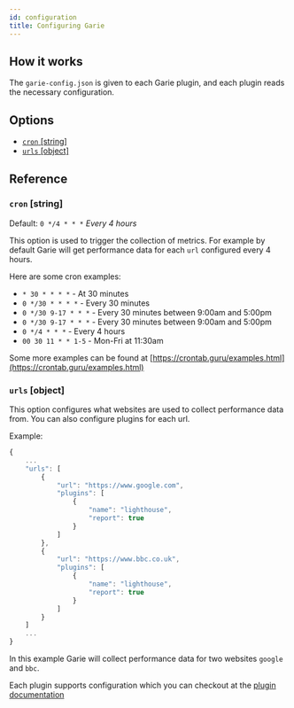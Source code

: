 ```yaml
---
id: configuration
title: Configuring Garie
---
```


## How it works

The `garie-config.json` is given to each Garie plugin, and each plugin reads the necessary configuration.

## Options

- [`cron` [string]](#cron-string)
- [`urls` [object]](#urls-object)

## Reference

### `cron` [string]

Default: `0 */4 * * *` _Every 4 hours_

This option is used to trigger the collection of metrics. For example by default Garie will get performance data for each `url` configured every 4 hours.

Here are some cron examples:

- `* 30 * * * *` - At 30 minutes
- `0 */30 * * * *` - Every 30 minutes
- `0 */30 9-17 * * *` - Every 30 minutes between 9:00am and 5:00pm
- `0 */30 9-17 * * *` - Every 30 minutes between 9:00am and 5:00pm
- `0 */4 * * *` - Every 4 hours
- `00 30 11 * * 1-5` - Mon-Fri at 11:30am

Some more examples can be found at [https://crontab.guru/examples.html](https://crontab.guru/examples.html)

### `urls` [object]

This option configures what websites are used to collect performance data from. You can also configure plugins for each url.

Example:

```javascript
{
    ...
	"urls": [
		{
			"url": "https://www.google.com",
			"plugins": [
				{
					"name": "lighthouse",
					"report": true
				}
			]
        },
        {
			"url": "https://www.bbc.co.uk",
			"plugins": [
				{
					"name": "lighthouse",
					"report": true
				}
			]
		}
    ]
    ...
}
```

In this example Garie will collect performance data for two websites `google` and `bbc`.

Each plugin supports configuration which you can checkout at the [plugin documentation](/docs/plugins/lighthouse)
